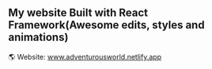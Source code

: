 ## My website Built with React Framework(Awesome edits, styles and animations)

🌎 Website: www.adventurousworld.netlify.app
